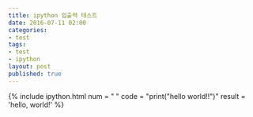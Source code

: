 ```yaml
---
title: ipython 입출력 테스트
date: 2016-07-11 02:00
categories:
- test
tags:
- test
- ipython
layout: post
published: true
---
```


{% include ipython.html
   num = " "
   code = "print(\"hello world!!\")"
   result = 'hello, world!' %}